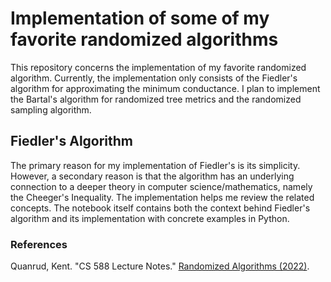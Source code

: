 # Implementation of some of my favorite randomized algorithms

This repository concerns the implementation of my favorite randomized algorithm. Currently, the implementation only consists of the Fiedler's algorithm for approximating the minimum conductance. I plan to implement the Bartal's algorithm for randomized tree metrics and the randomized sampling algorithm.

## Fiedler's Algorithm
The primary reason for my implementation of Fiedler's is its simplicity. However, a secondary reason is that the algorithm has an underlying connection to a deeper theory in computer science/mathematics, namely the Cheeger's Inequality. The implementation helps me review the related concepts. The notebook itself contains both the context behind Fiedler's algorithm and its implementation with concrete examples in Python.

### References
Quanrud, Kent. "CS 588 Lecture Notes." [Randomized Algorithms (2022)](https://raf22.s3.amazonaws.com/raf22.pdf).
